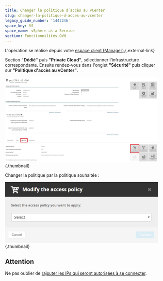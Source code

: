 ```yaml
---
title: Changer la politique d’accès au vCenter
slug: changer-la-politique-d-acces-au-vcenter
legacy_guide_number: '1442246'
space_key: VS
space_name: vSphere as a Service
section: Fonctionnalités OVH
---
```





L'opération se réalise depuis votre [espace client (Manager).](https://www.ovh.com/manager){.external-link}

Section **"Dédié"** puis **"Private Cloud"**, sélectionner l'infrastructure correspondante. Ensuite rendez-vous dans l'onglet **"Sécurité"** puis cliquer sur **"Politique d'accès au vCenter"**.

![](images/restrictSecurity.JPG){.thumbnail}

Changer la politique par la politique souhaitée :

![](images/restrictSecurity2.JPG){.thumbnail}

Attention
---------

Ne pas oublier de [rajouter les IPs qui seront autorisées à se connecter]({legacy}1442255).
